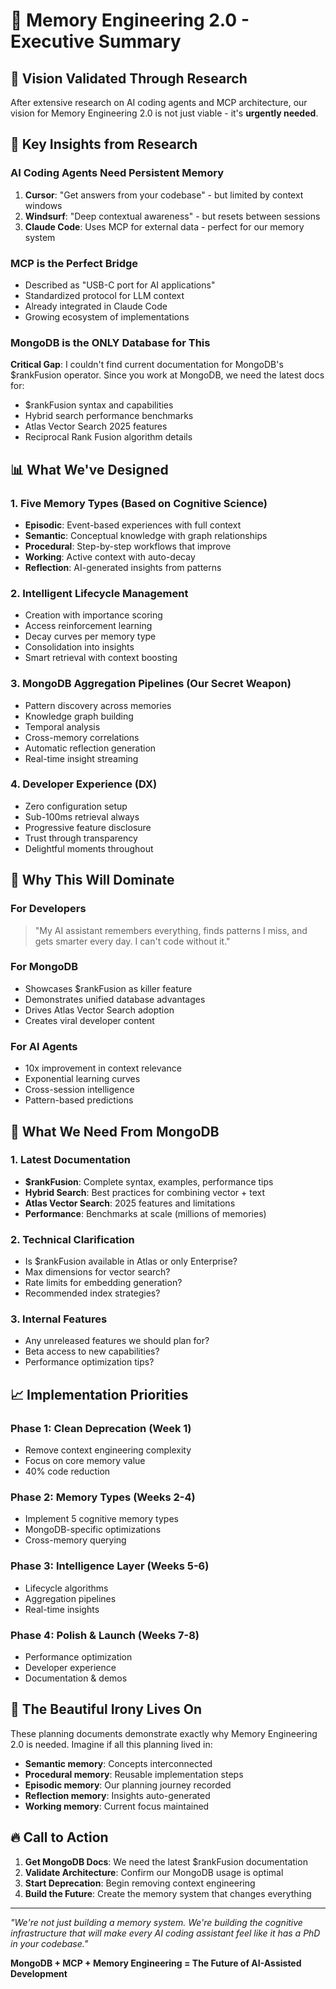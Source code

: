 # 🚀 Memory Engineering 2.0 - Executive Summary

## 🎯 Vision Validated Through Research

After extensive research on AI coding agents and MCP architecture, our vision for Memory Engineering 2.0 is not just viable - it's **urgently needed**.

## 🧠 Key Insights from Research

### AI Coding Agents Need Persistent Memory
1. **Cursor**: "Get answers from your codebase" - but limited by context windows
2. **Windsurf**: "Deep contextual awareness" - but resets between sessions  
3. **Claude Code**: Uses MCP for external data - perfect for our memory system

### MCP is the Perfect Bridge
- Described as "USB-C port for AI applications"
- Standardized protocol for LLM context
- Already integrated in Claude Code
- Growing ecosystem of implementations

### MongoDB is the ONLY Database for This
**Critical Gap**: I couldn't find current documentation for MongoDB's $rankFusion operator. Since you work at MongoDB, we need the latest docs for:
- $rankFusion syntax and capabilities
- Hybrid search performance benchmarks
- Atlas Vector Search 2025 features
- Reciprocal Rank Fusion algorithm details

## 📊 What We've Designed

### 1. **Five Memory Types** (Based on Cognitive Science)
- **Episodic**: Event-based experiences with full context
- **Semantic**: Conceptual knowledge with graph relationships  
- **Procedural**: Step-by-step workflows that improve
- **Working**: Active context with auto-decay
- **Reflection**: AI-generated insights from patterns

### 2. **Intelligent Lifecycle Management**
- Creation with importance scoring
- Access reinforcement learning
- Decay curves per memory type
- Consolidation into insights
- Smart retrieval with context boosting

### 3. **MongoDB Aggregation Pipelines** (Our Secret Weapon)
- Pattern discovery across memories
- Knowledge graph building
- Temporal analysis
- Cross-memory correlations
- Automatic reflection generation
- Real-time insight streaming

### 4. **Developer Experience** (DX)
- Zero configuration setup
- Sub-100ms retrieval always
- Progressive feature disclosure
- Trust through transparency
- Delightful moments throughout

## 💎 Why This Will Dominate

### For Developers
> "My AI assistant remembers everything, finds patterns I miss, and gets smarter every day. I can't code without it."

### For MongoDB
- Showcases $rankFusion as killer feature
- Demonstrates unified database advantages
- Drives Atlas Vector Search adoption
- Creates viral developer content

### For AI Agents  
- 10x improvement in context relevance
- Exponential learning curves
- Cross-session intelligence
- Pattern-based predictions

## 🚨 What We Need From MongoDB

### 1. Latest Documentation
- **$rankFusion**: Complete syntax, examples, performance tips
- **Hybrid Search**: Best practices for combining vector + text
- **Atlas Vector Search**: 2025 features and limitations
- **Performance**: Benchmarks at scale (millions of memories)

### 2. Technical Clarification
- Is $rankFusion available in Atlas or only Enterprise?
- Max dimensions for vector search?
- Rate limits for embedding generation?
- Recommended index strategies?

### 3. Internal Features
- Any unreleased features we should plan for?
- Beta access to new capabilities?
- Performance optimization tips?

## 📈 Implementation Priorities

### Phase 1: Clean Deprecation (Week 1)
- Remove context engineering complexity
- Focus on core memory value
- 40% code reduction

### Phase 2: Memory Types (Weeks 2-4)  
- Implement 5 cognitive memory types
- MongoDB-specific optimizations
- Cross-memory querying

### Phase 3: Intelligence Layer (Weeks 5-6)
- Lifecycle algorithms
- Aggregation pipelines
- Real-time insights

### Phase 4: Polish & Launch (Weeks 7-8)
- Performance optimization
- Developer experience
- Documentation & demos

## 🎉 The Beautiful Irony Lives On

These planning documents demonstrate exactly why Memory Engineering 2.0 is needed. Imagine if all this planning lived in:
- **Semantic memory**: Concepts interconnected
- **Procedural memory**: Reusable implementation steps  
- **Episodic memory**: Our planning journey recorded
- **Reflection memory**: Insights auto-generated
- **Working memory**: Current focus maintained

## 🔥 Call to Action

1. **Get MongoDB Docs**: We need the latest $rankFusion documentation
2. **Validate Architecture**: Confirm our MongoDB usage is optimal
3. **Start Deprecation**: Begin removing context engineering
4. **Build the Future**: Create the memory system that changes everything

---

*"We're not just building a memory system. We're building the cognitive infrastructure that will make every AI coding assistant feel like it has a PhD in your codebase."*

**MongoDB + MCP + Memory Engineering = The Future of AI-Assisted Development**